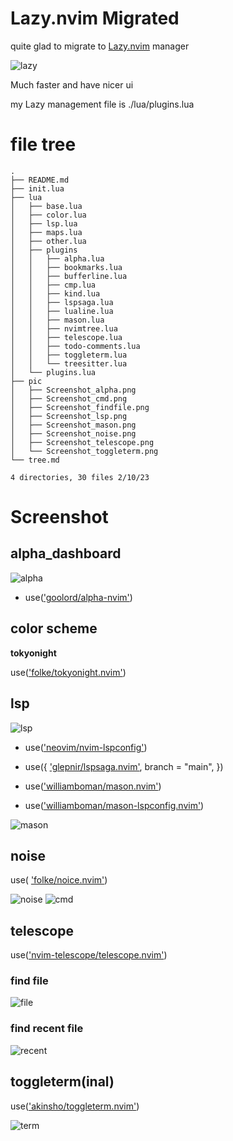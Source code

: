 # Lazy.nvim Migrated

quite glad to migrate to [Lazy.nvim](https://github.com/folke/lazy.nvim) manager

![lazy](./pic/Screenshot_lazy.png)

Much faster and have nicer ui

my Lazy management file is ./lua/plugins.lua

# file tree

```
.
├── README.md
├── init.lua
├── lua
│   ├── base.lua
│   ├── color.lua
│   ├── lsp.lua
│   ├── maps.lua
│   ├── other.lua
│   ├── plugins
│   │   ├── alpha.lua
│   │   ├── bookmarks.lua
│   │   ├── bufferline.lua
│   │   ├── cmp.lua
│   │   ├── kind.lua
│   │   ├── lspsaga.lua
│   │   ├── lualine.lua
│   │   ├── mason.lua
│   │   ├── nvimtree.lua
│   │   ├── telescope.lua
│   │   ├── todo-comments.lua
│   │   ├── toggleterm.lua
│   │   └── treesitter.lua
│   └── plugins.lua
├── pic
│   ├── Screenshot_alpha.png
│   ├── Screenshot_cmd.png
│   ├── Screenshot_findfile.png
│   ├── Screenshot_lsp.png
│   ├── Screenshot_mason.png
│   ├── Screenshot_noise.png
│   ├── Screenshot_telescope.png
│   └── Screenshot_toggleterm.png
└── tree.md

4 directories, 30 files 2/10/23
```

# Screenshot

## alpha_dashboard

![alpha](pic/Screenshot_alpha.png)

* use(['goolord/alpha-nvim'](https://github.com/goolord/alpha-nvim))

## color scheme

**tokyonight**

use(['folke/tokyonight.nvim'](https://github.com/folke/tokyonight.nvim))

## lsp

![lsp](pic/Screenshot_lsp.png)

* use(['neovim/nvim-lspconfig'](https://github.com/neovim/nvim-lspconfig))
* use({
    ['glepnir/lspsaga.nvim'](https://github.com/glepnir/lspsaga.nvim),
    branch = "main",
  })

* use(['williamboman/mason.nvim'](https://github.com/williamboman/mason.nvim))
* use(['williamboman/mason-lspconfig.nvim'](williamboman/mason-lspconfig.nvim))

![mason](pic/Screenshot_mason.png)

## noise

use( ['folke/noice.nvim'](https://github.com/folke/noice.nvim))

![noise](pic/Screenshot_noise.png)
![cmd](pic/Screenshot_cmd.png)

## telescope

use(['nvim-telescope/telescope.nvim'](https://github.com/nvim-telescope/telescope.nvim))

### find file

![file](pic/Screenshot_findfile.png)

### find recent file

![recent](pic/Screenshot_telescope.png)

## toggleterm(inal)

use(['akinsho/toggleterm.nvim'](https://github.com/akinsho/toggleterm.nvim))

![term](pic/Screenshot_toggleterm.png)

